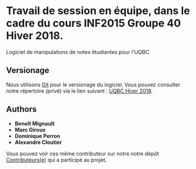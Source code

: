 # Travail de session en équipe, dans le cadre du cours INF2015 Groupe 40 Hiver 2018.

Logiciel de manipulations de notes étudiantes pour l'UQBC

## Versionage

Nous utilisons [Git](https://git-scm.com/) pour le versionage du logiciel. Vous pouvez consulter notre répertoire (privé) via le lien suivant : [UQBC Hiver 2018](https://gitlab.com/mgiroux91/UQBC). 

## Authors

* **Benoît Mignault**
* **Marc Giroux**
* **Dominique Perron**
* **Alexandre Cloutier**

Vous pouvez voir ces même contributeur sur notre notre dépôt [Contributeurs(e)](https://gitlab.com/mgiroux91/UQBC/project_members) qui a participé au projet.
